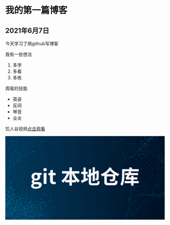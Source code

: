 # 我的第一篇博客
## 2021年6月7日
今天学习了用github写博客

我有一些想法
1. 多学
2. 多看
3. 多练
   
周瑜的技能
* 英姿
* 反间
* 琴音
* 业炎

饥人谷视频[点击观看](https://xiedaimala.com)

![预览](本地仓库.jpg)